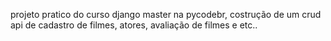 projeto pratico do curso django master na pycodebr, costrução de um crud
api de cadastro de filmes, atores, avaliação de filmes e etc..
